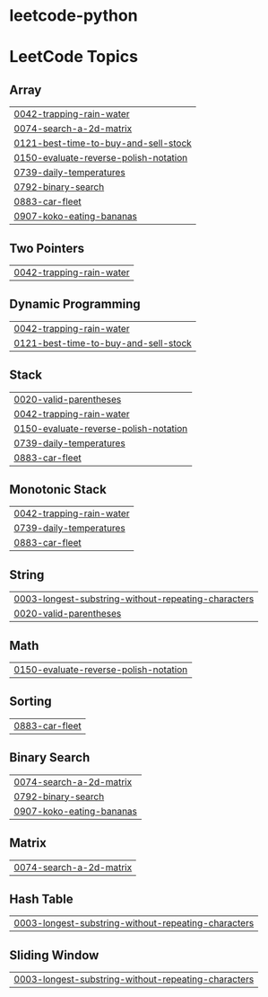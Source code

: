 # leetcode-python
 

<!---LeetCode Topics Start-->
# LeetCode Topics
## Array
|  |
| ------- |
| [0042-trapping-rain-water](https://github.com/Push1413/leetcode-py/tree/master/0042-trapping-rain-water) |
| [0074-search-a-2d-matrix](https://github.com/Push1413/leetcode-py/tree/master/0074-search-a-2d-matrix) |
| [0121-best-time-to-buy-and-sell-stock](https://github.com/Push1413/leetcode-py/tree/master/0121-best-time-to-buy-and-sell-stock) |
| [0150-evaluate-reverse-polish-notation](https://github.com/Push1413/leetcode-py/tree/master/0150-evaluate-reverse-polish-notation) |
| [0739-daily-temperatures](https://github.com/Push1413/leetcode-py/tree/master/0739-daily-temperatures) |
| [0792-binary-search](https://github.com/Push1413/leetcode-py/tree/master/0792-binary-search) |
| [0883-car-fleet](https://github.com/Push1413/leetcode-py/tree/master/0883-car-fleet) |
| [0907-koko-eating-bananas](https://github.com/Push1413/leetcode-py/tree/master/0907-koko-eating-bananas) |
## Two Pointers
|  |
| ------- |
| [0042-trapping-rain-water](https://github.com/Push1413/leetcode-py/tree/master/0042-trapping-rain-water) |
## Dynamic Programming
|  |
| ------- |
| [0042-trapping-rain-water](https://github.com/Push1413/leetcode-py/tree/master/0042-trapping-rain-water) |
| [0121-best-time-to-buy-and-sell-stock](https://github.com/Push1413/leetcode-py/tree/master/0121-best-time-to-buy-and-sell-stock) |
## Stack
|  |
| ------- |
| [0020-valid-parentheses](https://github.com/Push1413/leetcode-py/tree/master/0020-valid-parentheses) |
| [0042-trapping-rain-water](https://github.com/Push1413/leetcode-py/tree/master/0042-trapping-rain-water) |
| [0150-evaluate-reverse-polish-notation](https://github.com/Push1413/leetcode-py/tree/master/0150-evaluate-reverse-polish-notation) |
| [0739-daily-temperatures](https://github.com/Push1413/leetcode-py/tree/master/0739-daily-temperatures) |
| [0883-car-fleet](https://github.com/Push1413/leetcode-py/tree/master/0883-car-fleet) |
## Monotonic Stack
|  |
| ------- |
| [0042-trapping-rain-water](https://github.com/Push1413/leetcode-py/tree/master/0042-trapping-rain-water) |
| [0739-daily-temperatures](https://github.com/Push1413/leetcode-py/tree/master/0739-daily-temperatures) |
| [0883-car-fleet](https://github.com/Push1413/leetcode-py/tree/master/0883-car-fleet) |
## String
|  |
| ------- |
| [0003-longest-substring-without-repeating-characters](https://github.com/Push1413/leetcode-py/tree/master/0003-longest-substring-without-repeating-characters) |
| [0020-valid-parentheses](https://github.com/Push1413/leetcode-py/tree/master/0020-valid-parentheses) |
## Math
|  |
| ------- |
| [0150-evaluate-reverse-polish-notation](https://github.com/Push1413/leetcode-py/tree/master/0150-evaluate-reverse-polish-notation) |
## Sorting
|  |
| ------- |
| [0883-car-fleet](https://github.com/Push1413/leetcode-py/tree/master/0883-car-fleet) |
## Binary Search
|  |
| ------- |
| [0074-search-a-2d-matrix](https://github.com/Push1413/leetcode-py/tree/master/0074-search-a-2d-matrix) |
| [0792-binary-search](https://github.com/Push1413/leetcode-py/tree/master/0792-binary-search) |
| [0907-koko-eating-bananas](https://github.com/Push1413/leetcode-py/tree/master/0907-koko-eating-bananas) |
## Matrix
|  |
| ------- |
| [0074-search-a-2d-matrix](https://github.com/Push1413/leetcode-py/tree/master/0074-search-a-2d-matrix) |
## Hash Table
|  |
| ------- |
| [0003-longest-substring-without-repeating-characters](https://github.com/Push1413/leetcode-py/tree/master/0003-longest-substring-without-repeating-characters) |
## Sliding Window
|  |
| ------- |
| [0003-longest-substring-without-repeating-characters](https://github.com/Push1413/leetcode-py/tree/master/0003-longest-substring-without-repeating-characters) |
<!---LeetCode Topics End-->